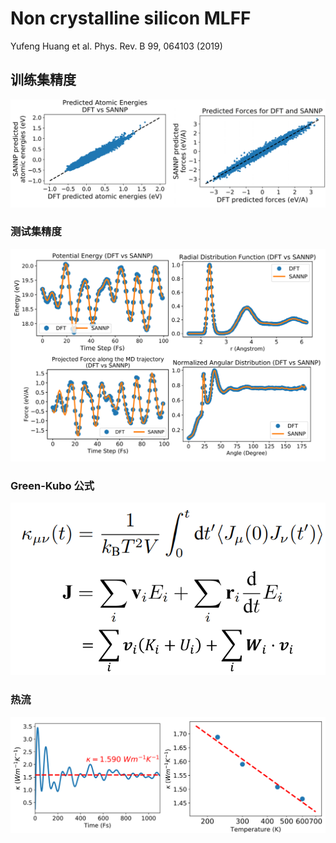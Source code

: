 # Non crystalline silicon MLFF

Yufeng Huang et al. Phys. Rev. B 99, 064103 (2019)

## 训练集精度
![proportion_time](./pictures/si_temp4.png)

### 测试集精度
![proportion_time](./pictures/si_temp3.png)

### Green-Kubo 公式
![proportion_time](./pictures/si_temp2.png)
### 热流
![proportion_time](./pictures/si_temp1.png)
